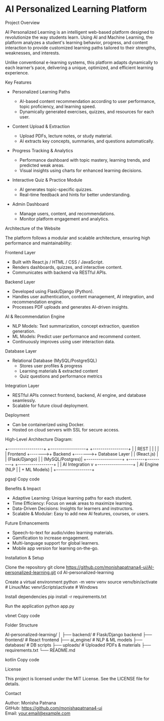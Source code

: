 # AI Personalized Learning Platform

Project Overview

AI Personalized Learning is an intelligent web-based platform designed to revolutionize the way students learn. Using AI and Machine Learning, the platform analyzes a student's learning behavior, progress, and content interaction to provide customized learning paths tailored to their strengths, weaknesses, and interests.

Unlike conventional e-learning systems, this platform adapts dynamically to each learner’s pace, delivering a unique, optimized, and efficient learning experience.

Key Features

- Personalized Learning Paths
  - AI-based content recommendation according to user performance, topic proficiency, and learning speed.
  - Dynamically generated exercises, quizzes, and resources for each user.

- Content Upload & Extraction
  - Upload PDFs, lecture notes, or study material.
  - AI extracts key concepts, summaries, and questions automatically.

- Progress Tracking & Analytics
  - Performance dashboard with topic mastery, learning trends, and predicted weak areas.
  - Visual insights using charts for enhanced learning decisions.

- Interactive Quiz & Practice Module
  - AI generates topic-specific quizzes.
  - Real-time feedback and hints for better understanding.

- Admin Dashboard
  - Manage users, content, and recommendations.
  - Monitor platform engagement and analytics.

Architecture of the Website

The platform follows a modular and scalable architecture, ensuring high performance and maintainability:

Frontend Layer
- Built with React.js / HTML / CSS / JavaScript.
- Renders dashboards, quizzes, and interactive content.
- Communicates with backend via RESTful APIs.

Backend Layer
- Developed using Flask/Django (Python).
- Handles user authentication, content management, AI integration, and recommendation engine.
- Processes PDF uploads and generates AI-driven insights.

AI & Recommendation Engine
- NLP Models: Text summarization, concept extraction, question generation.
- ML Models: Predict user performance and recommend content.
- Continuously improves using user interaction data.

Database Layer
- Relational Database (MySQL/PostgreSQL)
  - Stores user profiles & progress
  - Learning materials & extracted content
  - Quiz questions and performance metrics

Integration Layer
- RESTful APIs connect frontend, backend, AI engine, and database seamlessly.
- Scalable for future cloud deployment.

Deployment
- Can be containerized using Docker.
- Hosted on cloud servers with SSL for secure access.

High-Level Architecture Diagram:

+------------------+ +------------------+ +------------------+
| | REST | | | |
| Frontend +------->+ Backend +------->+ Database Layer |
| (React.js) | | (Flask/Django) | | (MySQL/Postgres)|
+------------------+ +--------+---------+ +------------------+
|
| AI Integration
v
+------------------+
| AI Engine (NLP |
| + ML Models) |
+------------------+

pgsql
Copy code

Benefits & Impact

- Adaptive Learning: Unique learning paths for each student.
- Time Efficiency: Focus on weak areas to maximize learning.
- Data-Driven Decisions: Insights for learners and instructors.
- Scalable & Modular: Easy to add new AI features, courses, or users.

Future Enhancements

- Speech-to-text for audio/video learning materials.
- Gamification to increase engagement.
- Multi-language support for global learners.
- Mobile app version for learning on-the-go.

Installation & Setup

Clone the repository
git clone https://github.com/monishapatnana4-ui/AI-personalized-learning.git
cd AI-personalized-learning

Create a virtual environment
python -m venv venv
source venv/bin/activate # Linux/Mac
venv\Scripts\activate # Windows

Install dependencies
pip install -r requirements.txt

Run the application
python app.py

vbnet
Copy code

Folder Structure

AI-personalized-learning/
│
├── backend/ # Flask/Django backend
├── frontend/ # React frontend
├── ai_engine/ # NLP & ML models
├── database/ # DB scripts
├── uploads/ # Uploaded PDFs & materials
├── requirements.txt
└── README.md

kotlin
Copy code

License

This project is licensed under the MIT License. See the LICENSE file for details.

Contact

Author: Monisha Patnana  
GitHub: https://github.com/monishapatnana4-ui  
Email: your.email@example.com
